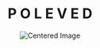 <h1 align = "center">P O L E V E D</h1>
<!--
<div align = "center">
  <img src="https://github.com/abhiijiiths/abhiijiiths/assets/153193052/c89993d0-f316-436f-aa93-3f662612fe1f" alt="Centered Image" />
</div>
-->
<div align = "center">
  <img src="https://github.com/user-attachments/assets/7cfe059b-6114-4ed0-811b-ee6988cd2f65" alt="Centered Image" />
</div>
